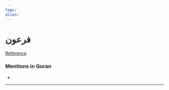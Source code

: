 ```yaml
---
tags: 
alias: 
---
```


# فرعون

[Reference](https://corpus.quran.com/concept.jsp?id=pharaoh)

### Mentions in Quran
- 

---

